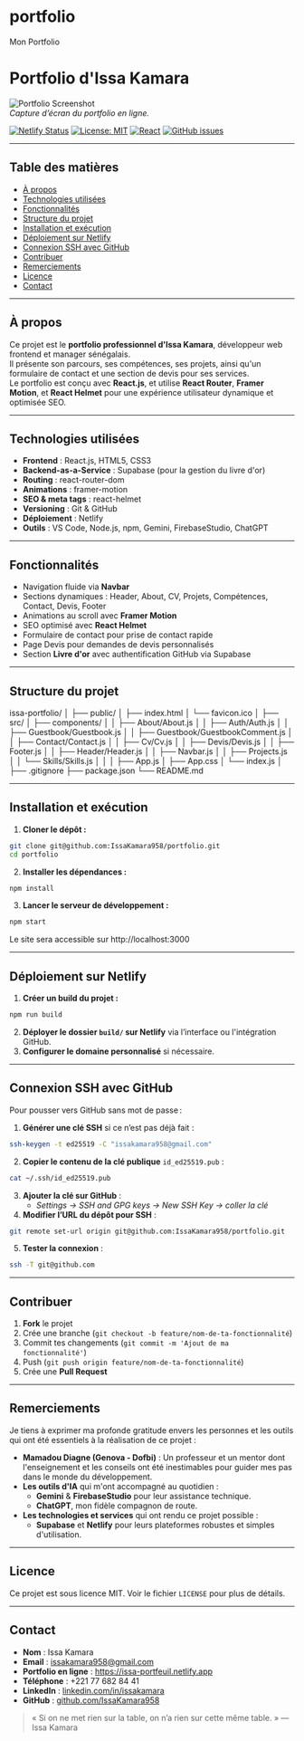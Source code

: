 # portfolio
Mon Portfolio
# Portfolio d'Issa Kamara

![Portfolio Screenshot](https://issa-portfeuil.netlify.app/screenshot.png)  
*Capture d’écran du portfolio en ligne.*

[![Netlify Status](https://api.netlify.com/api/v1/badges/d2ac08b6-29e7-4b4a-9a87-0e63ec2a08cd/deploy-status)](https://app.netlify.com/projects/issa-portfeuil/deploys)
[![License: MIT](https://img.shields.io/badge/License-MIT-yellow.svg)](LICENSE)
[![React](https://img.shields.io/badge/React-17.0-blue?logo=react)](https://reactjs.org/)
[![GitHub issues](https://img.shields.io/github/issues/IssaKamara958/portfolio)](https://github.com/IssaKamara958/portfolio/issues)

---

## Table des matières
- [À propos](#à-propos)
- [Technologies utilisées](#technologies-utilisées)
- [Fonctionnalités](#fonctionnalités)
- [Structure du projet](#structure-du-projet)
- [Installation et exécution](#installation-et-exécution)
- [Déploiement sur Netlify](#déploiement-sur-netlify)
- [Connexion SSH avec GitHub](#connexion-ssh-avec-github)
- [Contribuer](#contribuer)
- [Remerciements](#remerciements)
- [Licence](#licence)
- [Contact](#contact)

---

## À propos
Ce projet est le **portfolio professionnel d'Issa Kamara**, développeur web frontend et manager sénégalais.  
Il présente son parcours, ses compétences, ses projets, ainsi qu'un formulaire de contact et une section de devis pour ses services.  
Le portfolio est conçu avec **React.js**, et utilise **React Router**, **Framer Motion**, et **React Helmet** pour une expérience utilisateur dynamique et optimisée SEO.

---

## Technologies utilisées
- **Frontend** : React.js, HTML5, CSS3
- **Backend-as-a-Service** : Supabase (pour la gestion du livre d'or)
- **Routing** : react-router-dom
- **Animations** : framer-motion
- **SEO & meta tags** : react-helmet
- **Versioning** : Git & GitHub
- **Déploiement** : Netlify
- **Outils** : VS Code, Node.js, npm, Gemini, FirebaseStudio, ChatGPT

---

## Fonctionnalités
- Navigation fluide via **Navbar**
- Sections dynamiques : Header, About, CV, Projets, Compétences, Contact, Devis, Footer
- Animations au scroll avec **Framer Motion**
- SEO optimisé avec **React Helmet**
- Formulaire de contact pour prise de contact rapide
- Page Devis pour demandes de devis personnalisés
- Section **Livre d'or** avec authentification GitHub via Supabase

---

## Structure du projet
issa-portfolio/
│
├── public/
│ ├── index.html
│ └── favicon.ico
│
├── src/
│ ├── components/
│ │ ├── About/About.js
│ │ ├── Auth/Auth.js
│ │ ├── Guestbook/Guestbook.js
│ │ ├── Guestbook/GuestbookComment.js
│ │ ├── Contact/Contact.js
│ │ ├── Cv/Cv.js
│ │ ├── Devis/Devis.js
│ │ ├── Footer.js
│ │ ├── Header/Header.js
│ │ ├── Navbar.js
│ │ ├── Projects.js
│ │ └── Skills/Skills.js
│ │
│ ├── App.js
│ ├── App.css
│ └── index.js
│
├── .gitignore
├── package.json
└── README.md

---

## Installation et exécution

1. **Cloner le dépôt :**
```bash
git clone git@github.com:IssaKamara958/portfolio.git
cd portfolio
```
2. **Installer les dépendances :**
```bash
npm install
```
3. **Lancer le serveur de développement :**
```bash
npm start
```
Le site sera accessible sur http://localhost:3000

---

## Déploiement sur Netlify
1. **Créer un build du projet :**
```bash
npm run build
```
2. **Déployer le dossier `build/` sur Netlify** via l’interface ou l'intégration GitHub.
3. **Configurer le domaine personnalisé** si nécessaire.

---

## Connexion SSH avec GitHub
Pour pousser vers GitHub sans mot de passe :

1. **Générer une clé SSH** si ce n’est pas déjà fait :
```bash
ssh-keygen -t ed25519 -C "issakamara958@gmail.com"
```
2. **Copier le contenu de la clé publique** `id_ed25519.pub` :
```bash
cat ~/.ssh/id_ed25519.pub
```
3. **Ajouter la clé sur GitHub** :
   - *Settings → SSH and GPG keys → New SSH Key → coller la clé*
4. **Modifier l’URL du dépôt pour SSH** :
```bash
git remote set-url origin git@github.com:IssaKamara958/portfolio.git
```
5. **Tester la connexion** :
```bash
ssh -T git@github.com
```

---

## Contribuer
1.  **Fork** le projet
2.  Crée une branche (`git checkout -b feature/nom-de-ta-fonctionnalité`)
3.  Commit tes changements (`git commit -m 'Ajout de ma fonctionnalité'`)
4.  Push (`git push origin feature/nom-de-ta-fonctionnalité`)
5.  Crée une **Pull Request**

---

## Remerciements

Je tiens à exprimer ma profonde gratitude envers les personnes et les outils qui ont été essentiels à la réalisation de ce projet :

*   **Mamadou Diagne (Genova - Dofbi)** : Un professeur et un mentor dont l'enseignement et les conseils ont été inestimables pour guider mes pas dans le monde du développement.
*   **Les outils d'IA** qui m'ont accompagné au quotidien :
    *   **Gemini** & **FirebaseStudio** pour leur assistance technique.
    *   **ChatGPT**, mon fidèle compagnon de route.
*   **Les technologies et services** qui ont rendu ce projet possible :
    *   **Supabase** et **Netlify** pour leurs plateformes robustes et simples d'utilisation.

---

## Licence
Ce projet est sous licence MIT. Voir le fichier `LICENSE` pour plus de détails.

---

## Contact
- **Nom** : Issa Kamara
- **Email** : issakamara958@gmail.com
- **Portfolio en ligne** : https://issa-portfeuil.netlify.app
- **Téléphone** : +221 77 682 84 41
- **LinkedIn** : [linkedin.com/in/issakamara](https://www.linkedin.com/in/issakamara)
- **GitHub** : [github.com/IssaKamara958](https://github.com/IssaKamara958)

> « Si on ne met rien sur la table, on n’a rien sur cette même table. » — Issa Kamara
